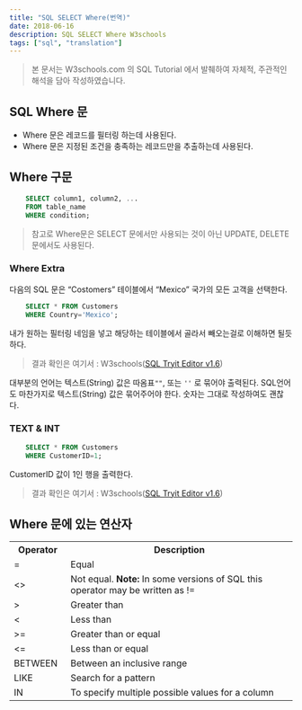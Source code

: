 ```yaml
---
title: "SQL SELECT Where(번역)"
date: 2018-06-16
description: SQL SELECT Where W3schools
tags: ["sql", "translation"]
---
```


> 본 문서는 W3schools.com 의 SQL Tutorial 에서 발췌하여 자체적, 주관적인 해석을 담아 작성하였습니다.

## SQL Where 문

- Where 문은 레코드를 필터링 하는데 사용된다.
- Where 문은 지정된 조건을 충족하는 레코드만을 추출하는데 사용된다.

## Where 구문

```sql
	SELECT column1, column2, ...
	FROM table_name
	WHERE condition;
```

> 참고로 Where문은 SELECT 문에서만 사용되는 것이 아닌 UPDATE, DELETE 문에서도 사용된다.

### Where Extra

다음의 SQL 문은 “Costomers” 테이블에서 “Mexico” 국가의 모든 고객을 선택한다.

```sql
	SELECT * FROM Customers
	WHERE Country='Mexico';
```

내가 원하는 필터링 네임을 넣고 해당하는 테이블에서 골라서 빼오는걸로 이해하면 될듯 하다.

> 결과 확인은 여기서 : W3schools([SQL Tryit Editor v1.6](https://www.w3schools.com/sql/trysql.asp?filename=trysql_select_where))

대부분의 언어는 텍스트(String) 값은 따옴표`""`, 또는 `''` 로 묶어야 출력된다.
SQL언어도 마찬가지로 텍스트(String) 값은 묶어주어야 한다. 숫자는 그대로 작성하여도 괜찮다.

### TEXT & INT

```sql
	SELECT * FROM Customers
	WHERE CustomerID=1;
```

CustomerID 값이 1인 행을 출력한다.

> 결과 확인은 여기서 : W3schools([SQL Tryit Editor v1.6](https://www.w3schools.com/sql/trysql.asp?filename=trysql_select_where_number))

## Where 문에 있는 연산자

<table class="w3-table-all notranslate">
  <tr>
    <th style="width:20%">Operator</th>
    <th>Description</th>
  </tr>
  <tr>
    <td>=</td>
    <td>Equal</td>
  </tr>
  <tr>
    <td>&lt;&gt;</td>
    <td>Not equal. <b>Note:</b> In some versions of SQL this operator may be written as !=</td>
  </tr>
  <tr>
    <td>&gt;</td>
    <td>Greater than</td>
  </tr>
  <tr>
    <td>&lt;</td>
    <td>Less than</td>
  </tr>
  <tr>
    <td>&gt;=</td>
    <td>Greater than or equal</td>
  </tr>
  <tr>
    <td>&lt;=</td>
    <td>Less than or equal</td>
  </tr>
  <tr>
    <td>BETWEEN</td>
    <td>Between an inclusive range</td>
  </tr>
  <tr>
    <td>LIKE</td>
    <td>Search for a pattern</td>
  </tr>
  <tr>
    <td>IN</td>
    <td>To specify multiple possible values for a column</td>
  </tr>
</table>

